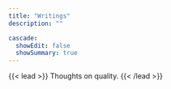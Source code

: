 ```yaml
---
title: "Writings"
description: ""

cascade:
  showEdit: false
  showSummary: true
---
```


{{< lead >}}
Thoughts on quality.
{{< /lead >}}